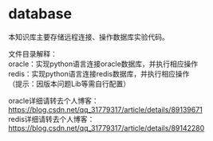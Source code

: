 # database
本知识库主要存储远程连接、操作数据库实验代码。
  
文件目录解释：  
oracle：实现python语言连接oracle数据库，并执行相应操作  
redis：实现python语言连接redis数据库，并执行相应操作  
（提示：因版本问题Lib等需自行配置）  
  
oracle详细请转去个人博客：https://blog.csdn.net/qq_31779317/article/details/89139671  
redis详细请转去个人博客：https://blog.csdn.net/qq_31779317/article/details/89142280
